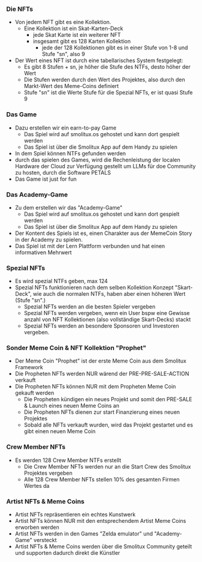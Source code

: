 ### Die NFTs

- Von jedem NFT gibt es eine Kollektion. 
	- Eine Kollektion ist ein Skat-Karten-Deck 
		- jede Skat Karte ist ein weiterer NFT 
		- insgesamt gibt es 128 Karten Kollektion 
			- jede der 128 Kollektionen gibt es in einer Stufe von 1-8 und Stufe "sn", also 9 
- Der Wert eines NFT ist durch eine tabellarisches System festgelegt:
	- Es gibt 8 Stufen + sn, je höher die Stufe des NTFs, desto höher der Wert 
	- Die Stufen werden durch den Wert des Projektes, also durch den Markt-Wert des Meme-Coins definiert 
	- Stufe "sn" ist die Werte Stufe für die Spezial NFTs, er ist quasi Stufe 9

### Das Game
- Dazu erstellen wir ein earn-to-pay Game
	- Das Spiel wird auf smolitux.os gehostet und kann dort gespielt werden
	- Das Spiel ist über die Smolitux App auf dem Handy zu spielen
- In dem Spiel können NTFs gefunden werden
- durch das spielen des Games, wird die Rechenleistung der localen Hardware der Cloud zur Verfügung gestellt um LLMs für doe Community zu hosten, durch die Software PETALS
- Das Game ist just for fun

### Das Academy-Game
- Zu dem erstellen wir das "Academy-Game"
	- Das Spiel wird auf smolitux.os gehostet und kann dort gespielt werden
	- Das Spiel ist über die Smolitux App auf dem Handy zu spielen
- Der Kontent des Spiels ist es, einen Charakter aus der MemeCoin Story in der Academy zu spielen. 
- Das Spiel ist mit der Lern Plattform verbunden und hat einen informativen Mehrwert

### Spezial NFTs
- Es wird spezial NTFs geben, max 124
- Spezial NFTs funktionieren nach dem selben Kollektion Konzept "Skart-Deck", wie auch die normalen NTFs, haben aber einen höheren Wert (Stufe "sn".)  
	- Spezial NFTs werden an die besten Spieler vergeben
	- Spezial NFTs werden vergeben, wenn ein User bspw eine Gewisse anzahl von NFT Kollektionen (also vollständige Skart-Decks) stackt
	- Spezial NFTs werden an besondere Sponsoren und Investoren vergeben.

### Sonder Meme Coin & NFT Kollektion "Prophet"
- Der Meme Coin "Prophet" ist der erste Meme Coin aus dem Smolitux Framework
- Die Propheten NFTs werden NUR wärend der PRE-PRE-SALE-ACTION verkauft
- Die Propheten NFTs können NUR mit dem Propheten Meme Coin gekauft werden
	- Die Propheten kündigen ein neues Projekt und somit den PRE-SALE & Launch eines neuen Meme Coins an
	- Die Propheten NFTs dienen zur start Finanzierung eines neuen Projektes
	- Sobald alle NFTs verkauft wurden, wird das Projekt gestartet und es gibt einen neuen Meme Coin

### Crew Member NFTs
- Es werden 128 Crew Member NTFs erstellt
  	- Die Crew Member NFTs werden nur an die Start Crew des Smolitux Projektes vergeben
  	- Alle 128 Crew Member NFTs stellen 10% des gesamten Firmen Wertes da

### Artist NFTs & Meme Coins
- Artist NFTs repräsentieren ein echtes Kunstwerk
- Artist NFTs können NUR mit den entsprechendem Artist Meme Coins erworben werden
- Artist NFTs werden in den Games "Zelda emulator" und "Academy-Game" versteckt
- Artist NFTs & Meme Coins werden über die Smolitux Community geteilt und supporten dadurch direkt die Künstler
